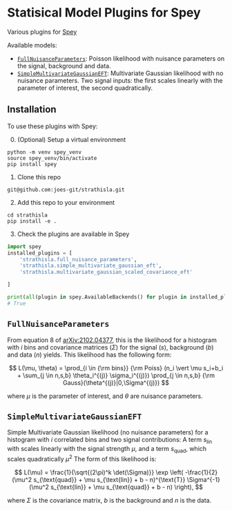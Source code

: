 # Statisical Model Plugins for Spey

Various plugins for [Spey](https://github.com/SpeysideHEP/spey)

Available models:

- [`FullNuisanceParameters`](#fullnuisanceparameters): Poisson likelihood with nuisance parameters on the signal, background and data.
- [`SimpleMultivariateGaussianEFT`](#simplemultivariategaussianeft): Multivariate Gaussian likelihood with no nuisance parameters. Two signal inputs: the first scales linearly with the parameter of interest, the second quadratically.

## Installation

To use these plugins with Spey:

0. (Optional) Setup a virtual environment
```
python -m venv spey_venv
source spey_venv/bin/activate
pip install spey
```

1. Clone this repo
```
git@github.com:joes-git/strathisla.git
```

2. Add this repo to your environment
```
cd strathisla
pip install -e .
```

3. Check the plugins are available in Spey
```python
import spey
installed_plugins = [
    'strathisla.full_nuisance_parameters',
    'strathisla.simple_multivariate_gaussian_eft',
    'strathisla.multivariate_gaussian_scaled_covariance_eft'

]

print(all(plugin in spey.AvailableBackends() for plugin in installed_plugins))
# True
```
 
## `FullNuisanceParameters` 

From equation 8 of [arXiv:2102.04377](https://arxiv.org/pdf/2102.04377.pdf), this is the likelihood for a histogram with $i$ bins and covariance matrices ($\Sigma$) for the signal ($s$), background ($b$) and data ($n$) yields. This likelihood has the following form:

$$
L(\mu, \theta) = 
\prod_{i \in {\rm bins}} 
{\rm Poiss}
(n_i \vert \mu s_i+b_i + \sum_{j \in n,s,b}  \theta_i^{(j)} \sigma_i^{(j)})
\prod_{j \in n,s,b} 
{\rm Gauss}(\theta^{(j)}|0,\Sigma^{(j)})
$$

where $\mu$ is the parameter of interest, and $\theta$ are nuisance parameters.

## `SimpleMultivariateGaussianEFT`

Simple Multivariate Gaussian likelihood (no nuisance parameters) for a histogram with $i$ correlated bins and two signal contributions: A term $s_{\text{lin}}$ with scales linearly with the signal strength $\mu$, and a term $s_{\text{quad}}$, which scales quadratically $\mu^2$ The form of this likelihood is:

$$
L(\mu) = 
\frac{1}{\sqrt{(2\pi)^k \det(\Sigma)}}
\exp \left( -\frac{1}{2} (\mu^2 s_{\text{quad}} + \mu s_{\text{lin}} + b - n)^{\text{T}} \Sigma^{-1} (\mu^2 s_{\text{lin}} + \mu s_{\text{quad}} + b - n) \right),
$$

where $\Sigma$ is the covariance matrix, $b$ is the background and $n$ is the data.
